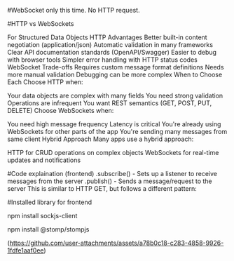 #WebSocket only this time. No HTTP request.

#HTTP vs WebSockets

For Structured Data Objects
HTTP Advantages
Better built-in content negotiation (application/json)
Automatic validation in many frameworks
Clear API documentation standards (OpenAPI/Swagger)
Easier to debug with browser tools
Simpler error handling with HTTP status codes
WebSocket Trade-offs
Requires custom message format definitions
Needs more manual validation
Debugging can be more complex
When to Choose Each
Choose HTTP when:

Your data objects are complex with many fields
You need strong validation
Operations are infrequent
You want REST semantics (GET, POST, PUT, DELETE)
Choose WebSockets when:

You need high message frequency
Latency is critical
You're already using WebSockets for other parts of the app
You're sending many messages from same client
Hybrid Approach
Many apps use a hybrid approach:

HTTP for CRUD operations on complex objects
WebSockets for real-time updates and notifications

#Code explaination (frontend)
.subscribe() - Sets up a listener to receive messages from the server
.publish() - Sends a message/request to the server
This is similar to HTTP GET, but follows a different pattern:


#Installed library for frontend

npm install sockjs-client

npm install @stomp/stompjs

(https://github.com/user-attachments/assets/a78b0c18-c283-4858-9926-1fdfe1aaf0ee)


